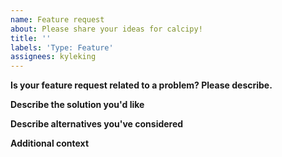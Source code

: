 ```yaml
---
name: Feature request
about: Please share your ideas for calcipy!
title: ''
labels: 'Type: Feature'
assignees: kyleking
---
```


**Is your feature request related to a problem? Please describe.**
<!-- A description of what the problem is. Ex. I'm always frustrated when [...] -->

**Describe the solution you'd like**
<!-- A description of what you want to happen -->

**Describe alternatives you've considered**
<!-- A description of any alternative solutions or features you've considered -->

**Additional context**
<!-- Add any other context or screenshots about the feature request here -->
